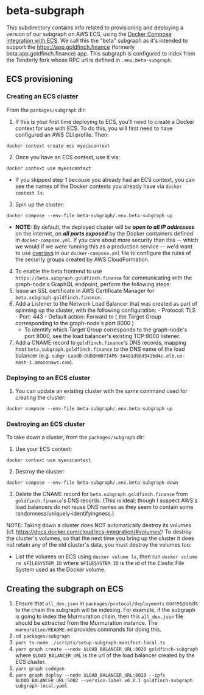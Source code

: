# beta-subgraph

This subdirectory contains info related to provisioning and deploying a version of our subgraph on AWS ECS, using the [Docker Compose integration with ECS](https://docs.docker.com/cloud/ecs-integration/). We call this the "beta" subgraph as it's intended to support the https://app.goldfinch.finance (formerly beta.app.goldfinch.finance) app. This subgraph is configured to index from the Tenderly fork whose RPC url is defined in `.env.beta-subgraph`.

## ECS provisioning

### Creating an ECS cluster

From the `packages/subgraph` dir:

1. If this is your first time deploying to ECS, you'll need to create a Docker context for use with ECS. To do this, you will first need to have configured an AWS CLI profile. Then:
  ```
  docker context create ecs myecscontext
  ```
2. Once you have an ECS context, use it via:
  ```
  docker context use myecscontext
  ```
  - If you skipped step 1 because you already had an ECS context, you can see the names of the Docker contexts you already have via `docker context ls`.
3. Spin up the cluster:
  ```
  docker compose --env-file beta-subgraph/.env.beta-subgraph up
  ```
  - **NOTE:** By default, the deployed cluster will be ***open to all IP addresses*** on the internet, on ***all ports exposed*** by the Docker containers defined in `docker-compose.yml`. If you care about more security than this -- which we would if we were running this as a production service -- we'd want to use [overlays](https://docs.docker.com/cloud/ecs-integration/#tuning-the-cloudformation-template) in our `docker-compose.yml` file to configure the rules of the security groups created by AWS CloudFormation.
4. To enable the beta frontend to use `https://beta.subgraph.goldfinch.finance` for communicating with the graph-node's GraphQL endpoint, perform the following steps:
  1. Issue an SSL certificate in AWS Certificate Manager for `beta.subgraph.goldfinch.finance`.
  2. Add a Listener to the Network Load Balancer that was created as part of spinning up the cluster, with the following configuration:
    - Protocol: TLS
    - Port: 443
    - Default action: Forward to ( the Target Group corresponding to the graph-node's port 8000 )
      - To identify which Target Group corresponds to the graph-node's port 8000, see the load balancer's existing TCP:8000 listener.
  3. Add a CNAME record to `goldfinch.finance`'s DNS records, mapping host `beta.subgraph.goldfinch.finance` to the DNS name of the load balancer (e.g. `subgr-LoadB-DUDQKWD7I4P6-34481d98d3426d4c.elb.us-east-1.amazonaws.com`).

### Deploying to an ECS cluster

1. You can update an existing cluster with the same command used for creating the cluster:
  ```
  docker compose --env-file beta-subgraph/.env.beta-subgraph up
  ```

### Destroying an ECS cluster

To take down a cluster, from the `packages/subgraph` dir:

1. Use your ECS context:
  ```
  docker context use myecscontext
  ```
2. Destroy the cluster:
  ```
  docker compose --env-file beta-subgraph/.env.beta-subgraph down
  ```
3. Delete the CNAME record for `beta.subgraph.goldfinch.finance` from `goldfinch.finance`'s DNS records. (This is ideal; though I suspect AWS's load balancers do not reuse DNS names as they seem to contain some randomness/uniquely-identifyingness.)

NOTE: Taking down a cluster does NOT automatically destroy its volumes (cf. https://docs.docker.com/cloud/ecs-integration/#volumes)! To destroy the cluster's volumes, so that the next time you bring up the cluster it does not retain any of the old cluster's data, you must destroy the volumes too:

- List the volumes on ECS using `docker volume ls`, then run `docker volume rm $FILESYSTEM_ID` where `$FILESYSTEM_ID` is the id of the Elastic File System used as the Docker volume.

## Creating the subgraph on ECS

1. Ensure that `all_dev.json` in `packages/protocol/deployments` corresponds to the chain the subgraph will be indexing. For example, if the subgraph is going to index the Murmuration chain, then this `all_dev.json` file should be extracted from the Murmuration instance. The `murmuration/README.md` provides commands for doing this.
2. `cd packages/subgraph`
3. `yarn ts-node ./scripts/setup-subgraph-manifest-local.ts`
4. `yarn graph create --node $LOAD_BALANCER_URL:8020 goldfinch-subgraph` where `$LOAD_BALANCER_URL` is the url of the load balancer created by the ECS cluster.
5. `yarn graph codegen`
6. `yarn graph deploy --node $LOAD_BALANCER_URL:8020 --ipfs $LOAD_BALANCER_URL:5002 --version-label v0.0.1 goldfinch-subgraph subgraph-local.yaml`
